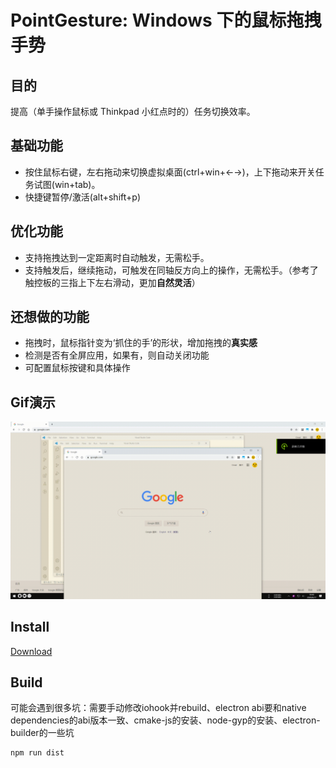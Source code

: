 # PointGesture: Windows 下的鼠标拖拽手势

## 目的

提高（单手操作鼠标或 Thinkpad 小红点时的）任务切换效率。 

## 基础功能

-   按住鼠标右键，左右拖动来切换虚拟桌面(ctrl+win+←→)，上下拖动来开关任务试图(win+tab)。
-   快捷键暂停/激活(alt+shift+p)

## 优化功能

-   支持拖拽达到一定距离时自动触发，无需松手。
-   支持触发后，继续拖动，可触发在同轴反方向上的操作，无需松手。（参考了触控板的三指上下左右滑动，更加**自然灵活**）

## 还想做的功能

-   拖拽时，鼠标指针变为‘抓住的手’的形状，增加拖拽的**真实感**
-   检测是否有全屏应用，如果有，则自动关闭功能
-   可配置鼠标按键和具体操作

## Gif演示
![Gif演示](https://github.com/SkyJinXX/pointGesture/raw/master/assets/images/demo.gif)

## Install

[Download](https://github.com/SkyJinXX/pointGesture/releases) 

## Build

可能会遇到很多坑：需要手动修改iohook并rebuild、electron abi要和native dependencies的abi版本一致、cmake-js的安装、node-gyp的安装、electron-builder的一些坑

    npm run dist